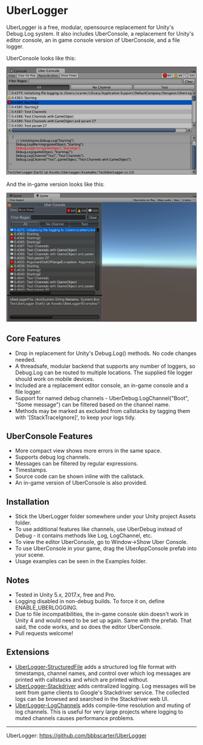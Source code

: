# UberLogger
UberLogger is a free, modular, opensource replacement for Unity's
Debug.Log system. It also includes UberConsole, a replacement for
Unity's editor console, an in game console version of UberConsole, and
a file logger.

UberConsole looks like this:

![](Pics/UberConsoleEditor.png)

And the in-game version looks like this:

![](Pics/UberConsoleGame.png)

## Core Features
* Drop in replacement for Unity's Debug.Log() methods. No code changes
  needed.
* A threadsafe, modular backend that supports any number of loggers,
  so Debug.Log can be routed to multiple locations. The supplied file
  logger should work on mobile devices.
* Included are a replacement editor console, an in-game console and a
  file logger.
* Support for named debug channels - UberDebug.LogChannel("Boot", "Some
  message") can be filtered based on the channel name.
* Methods may be marked as excluded from callstacks by tagging them
  with '[StackTraceIgnore]', to keep your logs tidy.

## UberConsole Features
* More compact view shows more errors in the same space.
* Supports debug log channels.
* Messages can be filtered by regular expressions.
* Timestamps.
* Source code can be shown inline with the callstack.
* An in-game version of UberConsole is also provided.

## Installation
* Stick the UberLogger folder somewhere under your Unity project
  Assets folder.
* To use additional features like channels, use UberDebug instead of
  Debug - it contains methods like Log, LogChannel, etc.
* To view the editor UberConsole, go to Window->Show Uber Console.
* To use UberConsole in your game, drag the UberAppConsole prefab into
  your scene.
* Usage examples can be seen in the Examples folder.

## Notes
* Tested in Unity 5.x, 2017.x, free and Pro.
* Logging disabled in non-debug builds. To force it on, define
  ENABLE_UBERLOGGING.
* Due to file incompatibilities, the in-game console skin doesn't work
  in Unity 4 and would need to be set up again. Same with the
  prefab. That said, the code works, and so does the editor
  UberConsole.
* Pull requests welcome!

## Extensions
* [UberLogger-StructuredFile](https://github.com/falldamagestudio/UberLogger-StructuredFile)
  adds a structured log file format with timestamps, channel names, and control over which
  log messages are printed with callstacks and which are printed without.
* [UberLogger-Stackdriver](https://github.com/falldamagestudio/UberLogger-Stackdriver)
  adds centralized logging. Log messages will be sent from game clients to Google's
  Stackdriver service. The collected logs can be browsed and searched in the Stackdriver web UI.
* [UberLogger-LogChannels](https://github.com/falldamagestudio/UberLogger-LogChannels)
  adds compile-time resolution and muting of log channels. This is useful for very large
  projects where logging to muted channels causes performance problems.
  
 * * * *

UberLogger: https://github.com/bbbscarter/UberLogger
